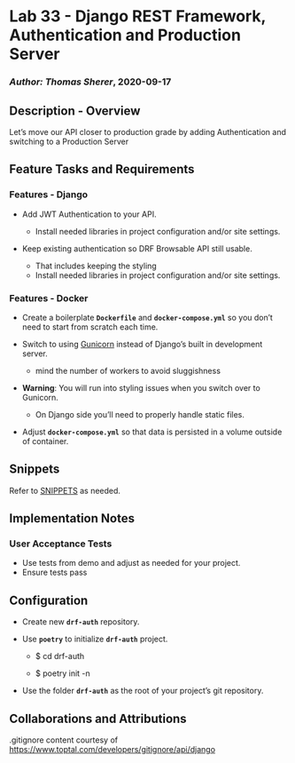 # Lab 33 - Django REST Framework, Authentication and Production Server

### *Author: Thomas Sherer*, 2020-09-17

## Description - Overview
Let’s move our API closer to production grade by adding Authentication and switching to a Production Server

## Feature Tasks and Requirements
### Features - Django
- Add JWT Authentication to your API.
    - Install needed libraries in project configuration and/or site settings.

- Keep existing authentication so DRF Browsable API still usable.
    - That includes keeping the styling
    - Install needed libraries in project configuration and/or site settings.

### Features - Docker
- Create a boilerplate __`Dockerfile`__ and __`docker-compose.yml`__ so you don’t need to start from scratch each time.
- Switch to using [Gunicorn](https://gunicorn.org/) instead of Django’s built in development server.
    - mind the number of workers to avoid sluggishness

- __Warning__: You will run into styling issues when you switch over to Gunicorn.
    - On Django side you’ll need to properly handle static files.

- Adjust __`docker-compose.yml`__ so that data is persisted in a volume outside of container.

## Snippets
Refer to [SNIPPETS](https://codefellows.github.io/code-401-python-guide/curriculum/class-33/resources/SNIPPETS.html) as needed.

## Implementation Notes
### User Acceptance Tests
- Use tests from demo and adjust as needed for your project.
- Ensure tests pass

## Configuration
- Create new __`drf-auth`__ repository.
- Use __`poetry`__ to initialize __`drf-auth`__ project.
    - $ cd drf-auth

    - $ poetry init -n

- Use the folder __`drf-auth`__ as the root of your project’s git repository.

## Collaborations and Attributions

.gitignore content courtesy of https://www.toptal.com/developers/gitignore/api/django
